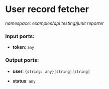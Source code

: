 # User record fetcher

_namespace: examples/api testing/junit reporter_

### Input ports:

* __token__: ` any `

### Output ports:

* __user__: ` {string: any}[string][string] `


* __status__: ` any `

